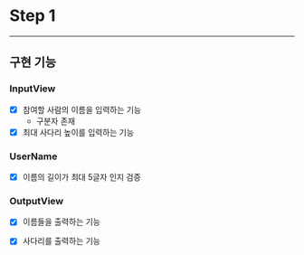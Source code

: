 # Step 1

---

## 구현 기능
### InputView
- [x] 참여할 사람의 이름을 입력하는 기능
  -  구분자 존재
- [x] 최대 사다리 높이를 입력하는 기능

### UserName
- [x] 이름의 길이가 최대 5글자 인지 검증

### OutputView
- [x] 이름들을 출력하는 기능
- [x] 사다리를 출력하는 기능


